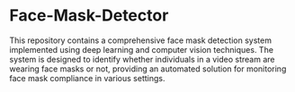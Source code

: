 # Face-Mask-Detector
This repository contains a comprehensive face mask detection system implemented using deep learning and computer vision techniques. The system is designed to identify whether individuals in a video stream are wearing face masks or not, providing an automated solution for monitoring face mask compliance in various settings.
